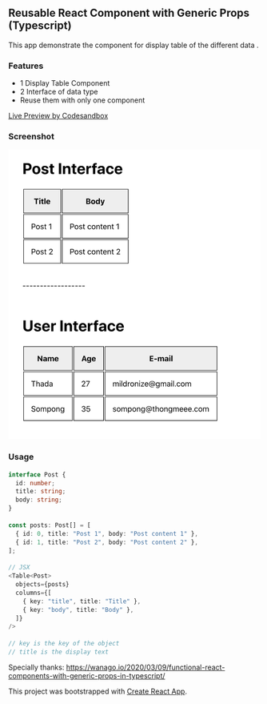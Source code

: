 
## Reusable React Component with Generic Props (Typescript)

This app demonstrate the component for display table of the different data .

### Features
- 1 Display Table Component
- 2 Interface of data type 
- Reuse them with only one component

[Live Preview by Codesandbox](https://codesandbox.io/s/github/mildronize/react-apps/tree/master/008-reuse-react-component-with-generic-props-typescript)

### Screenshot
![](preview.png)

<!-- more -->

### Usage

```ts
interface Post {
  id: number;
  title: string;
  body: string;
}

const posts: Post[] = [
  { id: 0, title: "Post 1", body: "Post content 1" },
  { id: 1, title: "Post 2", body: "Post content 2" },
];

// JSX
<Table<Post>
  objects={posts}
  columns={[
    { key: "title", title: "Title" },
    { key: "body", title: "Body" },
  ]}
/>

// key is the key of the object 
// title is the display text
```

Specially thanks: https://wanago.io/2020/03/09/functional-react-components-with-generic-props-in-typescript/


This project was bootstrapped with [Create React App](https://github.com/facebook/create-react-app).

